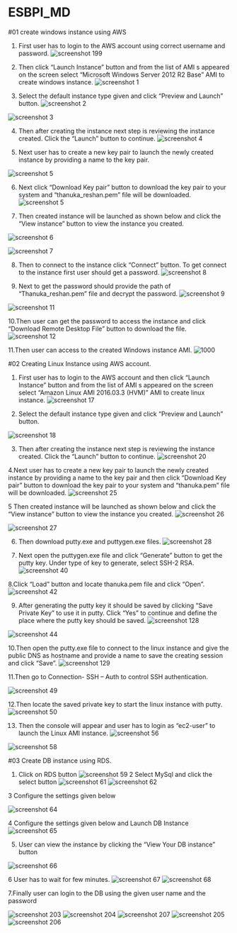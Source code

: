 # ESBPI_MD
#01 create windows instance using AWS
1.	First user has to login to the AWS account using correct username and password.
    ![screenshot 199](https://cloud.githubusercontent.com/assets/15711984/17271755/78904792-56a2-11e6-83eb-e9cd6bc31fa4.png)


2. 	Then click “Launch Instance” button and from the list of AMI s appeared on the screen select “Microsoft Windows Server 2012 R2 Base” AMI to create windows instance.
	![screenshot 1](https://cloud.githubusercontent.com/assets/15711984/17271711/bd93c6d6-56a0-11e6-9ac6-81dfc9e7b7af.png) 

  

 3.	Select the default instance type given and click “Preview and Launch” button. 
 ![screenshot 2](https://cloud.githubusercontent.com/assets/15711984/17271722/163927ae-56a1-11e6-85d9-90c26097db3a.png)

![screenshot 3](https://cloud.githubusercontent.com/assets/15711984/17271725/4a54facc-56a1-11e6-9c04-84639c0d6fb7.png)

 

4.	Then after creating the instance next step is reviewing the instance created. Click the “Launch” button to continue. 
   ![screenshot 4](https://cloud.githubusercontent.com/assets/15711984/17271794/54ac004a-56a3-11e6-999d-783698f7ac1d.png)

5.	Next user has to create a new key pair to launch the newly created instance by providing a name to the key pair. 

![screenshot 5](https://cloud.githubusercontent.com/assets/15711984/17271806/9219226e-56a3-11e6-81aa-013fba68469a.png)

6.	Next click “Download Key pair” button to download the key pair to your system and “thanuka_reshan.pem” file will be downloaded. 
![screenshot 5](https://cloud.githubusercontent.com/assets/15711984/17271807/bdd6625e-56a3-11e6-8e4b-f9e509e00aaa.png)


7.	Then created instance will be launched as shown below and click the “View instance” button to view the instance you created. 

![screenshot 6](https://cloud.githubusercontent.com/assets/15711984/17271810/d465ddd8-56a3-11e6-9a12-5d8c9e50c70c.png)

![screenshot 7](https://cloud.githubusercontent.com/assets/15711984/17271813/ea8c6f0a-56a3-11e6-9806-7a9083be510d.png)


8. Then to connect to the instance click “Connect” button. To get connect to the instance first user should get a password. 
![screenshot 8](https://cloud.githubusercontent.com/assets/15711984/17271815/083decfe-56a4-11e6-966e-5231bc63968a.png)

 9. Next to get the password should provide the path of “Thanuka_reshan.pem” file and decrypt the password. 
 ![screenshot 9](https://cloud.githubusercontent.com/assets/15711984/17271823/50e0744a-56a4-11e6-8e83-5926cc462c4f.png)

![screenshot 11](https://cloud.githubusercontent.com/assets/15711984/17271855/21bd95de-56a5-11e6-92de-7df10d200af1.png)


10.Then user can get the password to access the instance and click “Download Remote Desktop File” button to download the file. 
![screenshot 12](https://cloud.githubusercontent.com/assets/15711984/17271860/493166c2-56a5-11e6-9639-f24dd0293dc8.png)

11.Then user can access to the created Windows instance AMI. 
![1000](https://cloud.githubusercontent.com/assets/15711984/17271867/894cfbf4-56a5-11e6-998e-e06f0a42adfd.png)

#02 Creating Linux Instance using AWS account. 
 1.	First user has to login to the AWS account and then click “Launch Instance” button and from the list of AMI s appeared on the screen select “Amazon Linux AMI 2016.03.3 (HVM)” AMI to create linux instance. 
 ![screenshot 17](https://cloud.githubusercontent.com/assets/15711984/17271902/27ab3a7c-56a6-11e6-9f07-41c3eb8bd4b0.png)

2.	Select the default instance type given and click “Preview and Launch” button. 

![screenshot 18](https://cloud.githubusercontent.com/assets/15711984/17271907/50511208-56a6-11e6-9379-2f719b408717.png)

3. Then after creating the instance next step is reviewing the instance created. Click the “Launch” button to continue. 
![screenshot 20](https://cloud.githubusercontent.com/assets/15711984/17271925/bff06686-56a6-11e6-8c77-960d33cd9b14.png)

4.Next user has to create a new key pair to launch the newly created instance by providing a name to the key pair and then click “Download Key pair” button to download the key pair to your system and “thanuka.pem” file will be downloaded. 
![screenshot 25](https://cloud.githubusercontent.com/assets/15711984/17271958/6c73a8c8-56a7-11e6-8999-0cd39c611d72.png)


5 Then created instance will be launched as shown below and click the “View instance” button to view the instance you created. 
![screenshot 26](https://cloud.githubusercontent.com/assets/15711984/17271955/6010a766-56a7-11e6-8e9b-cf26f0ec0d0d.png)

![screenshot 27](https://cloud.githubusercontent.com/assets/15711984/17271965/89cf19c0-56a7-11e6-88e9-fa8394525363.png)

6. Then download putty.exe and puttygen.exe files. 
![screenshot 28](https://cloud.githubusercontent.com/assets/15711984/17271970/a2cb28ce-56a7-11e6-98ff-891fbd81191b.png)


7. Next open the puttygen.exe file and click “Generate” button to get the putty key. Under type of key to generate, select SSH-2 RSA. 
![screenshot 40](https://cloud.githubusercontent.com/assets/15711984/17271976/e57b6ac6-56a7-11e6-8716-4b5032d31b96.png)

8.Click “Load” button and locate thanuka.pem file and click “Open”. 
![screenshot 42](https://cloud.githubusercontent.com/assets/15711984/17271978/0c40bfda-56a8-11e6-999a-95795775af78.png)

9. After generating the putty key it should be saved by clicking “Save Private Key” to use it in putty. Click “Yes” to continue and define the place where the putty key should be saved. 
![screenshot 128](https://cloud.githubusercontent.com/assets/15711984/17271983/40471536-56a8-11e6-934c-8287f9edc44b.png)

![screenshot 44](https://cloud.githubusercontent.com/assets/15711984/17271989/694548f4-56a8-11e6-818e-cb4e70fb189a.png)

10.Then open the putty.exe file to connect to the linux instance and give the public DNS as hostname and provide a name to save the creating session and click “Save”. 
![screenshot 129](https://cloud.githubusercontent.com/assets/15711984/17271997/a514e312-56a8-11e6-9508-47c65874497c.png)

11.Then go to Connection- SSH – Auth to control SSH authentication. 

![screenshot 49](https://cloud.githubusercontent.com/assets/15711984/17272012/0f0bc7ea-56a9-11e6-8751-2b7bab61cab3.png)


12.Then locate the saved private key to start the linux instance with putty. 
![screenshot 50](https://cloud.githubusercontent.com/assets/15711984/17272006/d816111e-56a8-11e6-86e2-e9a37d249d79.png)

13. Then the console will appear and user has to login as “ec2-user” to launch the Linux AMI instance.
![screenshot 56](https://cloud.githubusercontent.com/assets/15711984/17272019/3f36c3d4-56a9-11e6-885d-62e8b3ab9508.png)

![screenshot 58](https://cloud.githubusercontent.com/assets/15711984/17272020/51c6640a-56a9-11e6-8ab8-288027e4f74d.png)

#03 Create DB instance using RDS.
1. Click on RDS button
![screenshot 59](https://cloud.githubusercontent.com/assets/15711984/17272026/772711f4-56a9-11e6-849e-eff5b7344339.png)
2 Select MySql and click the select button 
![screenshot 61](https://cloud.githubusercontent.com/assets/15711984/17272033/9baa6620-56a9-11e6-833e-abd6deb0cb4c.png)
![screenshot 62](https://cloud.githubusercontent.com/assets/15711984/17272040/d79d9ee0-56a9-11e6-9713-ef9c711c2fc0.png)

3 Configure the settings given below

![screenshot 64](https://cloud.githubusercontent.com/assets/15711984/17272047/f872322a-56a9-11e6-8fc1-39089a16e6e6.png)

4 Configure the settings given below and Launch DB Instance
![screenshot 65](https://cloud.githubusercontent.com/assets/15711984/17272054/1bb6813c-56aa-11e6-9324-d758ee2d800b.png)

5. User can view the instance by clicking the “View Your DB instance” button 

![screenshot 66](https://cloud.githubusercontent.com/assets/15711984/17272057/3a414574-56aa-11e6-8587-9ff7f12bebc1.png)

6 User has to wait for few minutes.
![screenshot 67](https://cloud.githubusercontent.com/assets/15711984/17272064/5ce8b99a-56aa-11e6-8860-2ca6ab0a0854.png)
![screenshot 68](https://cloud.githubusercontent.com/assets/15711984/17272068/7bc16dda-56aa-11e6-8d93-0337085e6a9e.png)



7.Finally user can login to the DB using the given user name and the password

![screenshot 203](https://cloud.githubusercontent.com/assets/15711984/17272081/e04fb702-56aa-11e6-934b-e84749cf80e5.png)
![screenshot 204](https://cloud.githubusercontent.com/assets/15711984/17272086/f125157c-56aa-11e6-9cad-a046a29f3c21.png)
![screenshot 207](https://cloud.githubusercontent.com/assets/15711984/17272094/3abf1bf6-56ab-11e6-973b-85b53f406401.png)
![screenshot 205](https://cloud.githubusercontent.com/assets/15711984/17272095/4b4a6d36-56ab-11e6-883a-5414a7d2b7cb.png)
![screenshot 206](https://cloud.githubusercontent.com/assets/15711984/17272098/5d572f0a-56ab-11e6-9262-05aed43f0249.png)




















